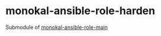 # monokal-ansible-role-harden
Submodule of [monokal-ansible-role-main](https://github.com/monokal/monokal-ansible-main)
